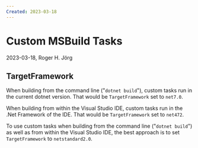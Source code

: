 ```yaml
---
Created: 2023-03-18
---
```

# Custom MSBuild Tasks

2023-03-18, Roger H. J&ouml;rg

## TargetFramework

When building from the command line ("```dotnet build```"), custom tasks run in the current dotnet version. That would be
```TargetFramework``` set to ```net7.0```.

When building from within the Visual Studio IDE, custom tasks run in the .Net Framework of the IDE. That would be
```TargetFramework``` set to ```net472```.

To use custom tasks when building from the command line ("```dotnet build```") as well as from within the Visual Studio IDE, the
best approach is to set ```TargetFramework``` to ```netstandard2.0```.
